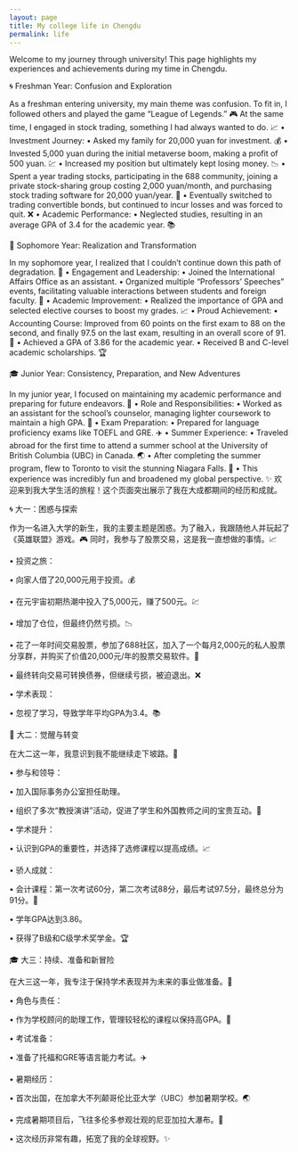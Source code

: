 ```yaml
---
layout: page
title: My college life in Chengdu
permalink: life
---
```

Welcome to my journey through university! This page highlights my experiences and achievements during my time in Chengdu.

🌀 Freshman Year: Confusion and Exploration

As a freshman entering university, my main theme was confusion. To fit in, I followed others and played the game “League of Legends.” 🎮 At the same time, I engaged in stock trading, something I had always wanted to do. 📈
	•	Investment Journey:
	•	Asked my family for 20,000 yuan for investment. 💰
	•	Invested 5,000 yuan during the initial metaverse boom, making a profit of 500 yuan. 💹
	•	Increased my position but ultimately kept losing money. 📉
	•	Spent a year trading stocks, participating in the 688 community, joining a private stock-sharing group costing 2,000 yuan/month, and purchasing stock trading software for 20,000 yuan/year. 💸
	•	Eventually switched to trading convertible bonds, but continued to incur losses and was forced to quit. ❌
	•	Academic Performance:
	•	Neglected studies, resulting in an average GPA of 3.4 for the academic year. 📚

🌱 Sophomore Year: Realization and Transformation

In my sophomore year, I realized that I couldn’t continue down this path of degradation. 🚀
	•	Engagement and Leadership:
	•	Joined the International Affairs Office as an assistant.
	•	Organized multiple “Professors’ Speeches” events, facilitating valuable interactions between students and foreign faculty. 🎤
	•	Academic Improvement:
	•	Realized the importance of GPA and selected elective courses to boost my grades. 📈
	•	Proud Achievement:
	•	Accounting Course: Improved from 60 points on the first exam to 88 on the second, and finally 97.5 on the last exam, resulting in an overall score of 91. 🏅
	•	Achieved a GPA of 3.86 for the academic year.
	•	Received B and C-level academic scholarships. 🏆

🎓 Junior Year: Consistency, Preparation, and New Adventures

In my junior year, I focused on maintaining my academic performance and preparing for future endeavors. 📖
	•	Role and Responsibilities:
	•	Worked as an assistant for the school’s counselor, managing lighter coursework to maintain a high GPA. 📝
	•	Exam Preparation:
	•	Prepared for language proficiency exams like TOEFL and GRE. ✈️
	•	Summer Experience:
	•	Traveled abroad for the first time to attend a summer school at the University of British Columbia (UBC) in Canada. 🌏
	•	After completing the summer program, flew to Toronto to visit the stunning Niagara Falls. 🌊
	•	This experience was incredibly fun and broadened my global perspective. ✨
欢迎来到我大学生活的旅程！这个页面突出展示了我在大成都期间的经历和成就。

🌀 大一：困惑与探索

作为一名进入大学的新生，我的主要主题是困惑。为了融入，我跟随他人并玩起了《英雄联盟》游戏。🎮 同时，我参与了股票交易，这是我一直想做的事情。📈

• 投资之旅：

• 向家人借了20,000元用于投资。💰

• 在元宇宙初期热潮中投入了5,000元，赚了500元。💹

• 增加了仓位，但最终仍然亏损。📉

• 花了一年时间交易股票，参加了688社区，加入了一个每月2,000元的私人股票分享群，并购买了价值20,000元/年的股票交易软件。💸

• 最终转向交易可转换债券，但继续亏损，被迫退出。❌

• 学术表现：

• 忽视了学习，导致学年平均GPA为3.4。📚

🌱 大二：觉醒与转变

在大二这一年，我意识到我不能继续走下坡路。🚀

• 参与和领导：

• 加入国际事务办公室担任助理。

• 组织了多次“教授演讲”活动，促进了学生和外国教师之间的宝贵互动。🎤

• 学术提升：

• 认识到GPA的重要性，并选择了选修课程以提高成绩。📈

• 骄人成就：

• 会计课程：第一次考试60分，第二次考试88分，最后考试97.5分，最终总分为91分。🏅

• 学年GPA达到3.86。

• 获得了B级和C级学术奖学金。🏆

🎓 大三：持续、准备和新冒险

在大三这一年，我专注于保持学术表现并为未来的事业做准备。📖

• 角色与责任：

• 作为学校顾问的助理工作，管理较轻松的课程以保持高GPA。📝

• 考试准备：

• 准备了托福和GRE等语言能力考试。✈️

• 暑期经历：

• 首次出国，在加拿大不列颠哥伦比亚大学（UBC）参加暑期学校。🌏

• 完成暑期项目后，飞往多伦多参观壮观的尼亚加拉大瀑布。🌊

• 这次经历非常有趣，拓宽了我的全球视野。✨


